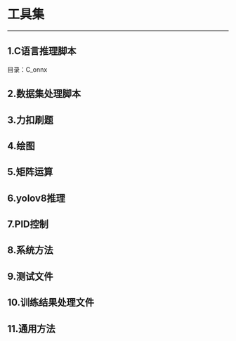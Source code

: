 # 工具集
---

## 1.C语言推理脚本
目录：C_onnx


## 2.数据集处理脚本


## 3.力扣刷题


## 4.绘图


## 5.矩阵运算


## 6.yolov8推理


## 7.PID控制


## 8.系统方法


## 9.测试文件


## 10.训练结果处理文件


## 11.通用方法


